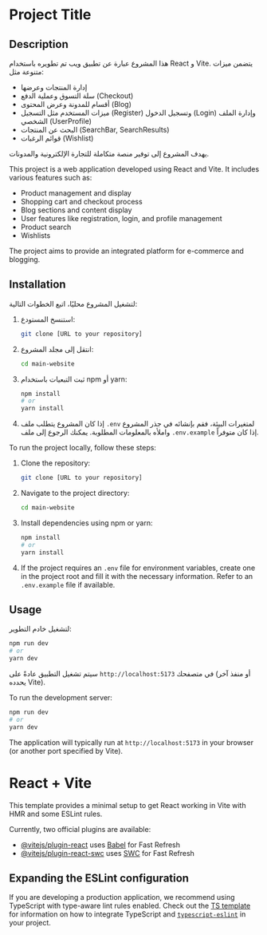# Project Title

## Description

هذا المشروع عبارة عن تطبيق ويب تم تطويره باستخدام React و Vite. يتضمن ميزات متنوعة مثل:

- إدارة المنتجات وعرضها
- سلة التسوق وعملية الدفع (Checkout)
- أقسام للمدونة وعرض المحتوى (Blog)
- ميزات المستخدم مثل التسجيل (Register) وتسجيل الدخول (Login) وإدارة الملف الشخصي (UserProfile)
- البحث عن المنتجات (SearchBar, SearchResults)
- قوائم الرغبات (Wishlist)

يهدف المشروع إلى توفير منصة متكاملة للتجارة الإلكترونية والمدونات.

This project is a web application developed using React and Vite. It includes various features such as:

- Product management and display
- Shopping cart and checkout process
- Blog sections and content display
- User features like registration, login, and profile management
- Product search
- Wishlists

The project aims to provide an integrated platform for e-commerce and blogging.

## Installation

لتشغيل المشروع محليًا، اتبع الخطوات التالية:

1.  استنسخ المستودع:

    ```bash
    git clone [URL to your repository]
    ```

2.  انتقل إلى مجلد المشروع:

    ```bash
    cd main-website
    ```

3.  ثبت التبعيات باستخدام npm أو yarn:

    ```bash
    npm install
    # or
    yarn install
    ```

4.  إذا كان المشروع يتطلب ملف `.env` لمتغيرات البيئة، فقم بإنشائه في جذر المشروع واملأه بالمعلومات المطلوبة. يمكنك الرجوع إلى ملف `.env.example` إذا كان متوفراً.

To run the project locally, follow these steps:

1.  Clone the repository:

    ```bash
    git clone [URL to your repository]
    ```

2.  Navigate to the project directory:

    ```bash
    cd main-website
    ```

3.  Install dependencies using npm or yarn:

    ```bash
    npm install
    # or
    yarn install
    ```

4.  If the project requires an `.env` file for environment variables, create one in the project root and fill it with the necessary information. Refer to an `.env.example` file if available.

## Usage

لتشغيل خادم التطوير:

```bash
npm run dev
# or
yarn dev
```

سيتم تشغيل التطبيق عادةً على `http://localhost:5173` في متصفحك (أو منفذ آخر يحدده Vite).

To run the development server:

```bash
npm run dev
# or
yarn dev
```

The application will typically run at `http://localhost:5173` in your browser (or another port specified by Vite).

# React + Vite

This template provides a minimal setup to get React working in Vite with HMR and some ESLint rules.

Currently, two official plugins are available:

- [@vitejs/plugin-react](https://github.com/vitejs/vite-plugin-react/blob/main/packages/plugin-react) uses [Babel](https://babeljs.io/) for Fast Refresh
- [@vitejs/plugin-react-swc](https://github.com/vitejs/vite-plugin-react/blob/main/packages/plugin-react-swc) uses [SWC](https://swc.rs/) for Fast Refresh

## Expanding the ESLint configuration

If you are developing a production application, we recommend using TypeScript with type-aware lint rules enabled. Check out the [TS template](https://github.com/vitejs/vite/tree/main/packages/create-vite/template-react-ts) for information on how to integrate TypeScript and [`typescript-eslint`](https://typescript-eslint.io) in your project.
